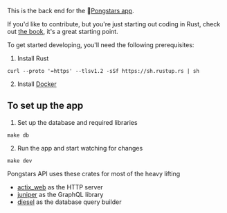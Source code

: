 This is the back end for the 🏓[Pongstars app](https://github.com/jondeaves/pongstars).

If you'd like to contribute, but you're just starting out coding in Rust, check out [the book](https://doc.rust-lang.org/book/foreword.html), it's a great starting point.

To get started developing, you'll need the following prerequisites:

1. Install Rust 
```
curl --proto '=https' --tlsv1.2 -sSf https://sh.rustup.rs | sh
```

2. Install [Docker](https://www.docker.com/get-started)


## To set up the app
1. Set up the database and required libraries
```
make db
``` 

2. Run the app and start watching for changes
```
make dev
```

Pongstars API uses these crates for most of the heavy lifting
- [actix_web](https://crates.io/crates/actix-web) as the HTTP server
- [juniper](https://crates.io/crates/juniper) as the GraphQL library
- [diesel](https://crates.io/crates/diesel) as the database query builder
